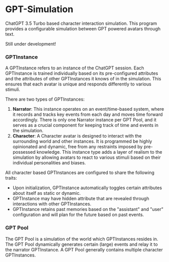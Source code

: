 # GPT-Simulation
ChatGPT 3.5 Turbo based character interaction simulation. This program provides a configurable simulation between GPT powered avatars through text. 

Still under development!

### GPTInstance
A GPTInstance refers to an instance of the ChatGPT session. Each GPTInstance is trained individually based on its pre-configured attributes and the attributes of other GPTInstances it knows of in the simulation. This ensures that each avatar is unique and responds differently to various stimuli.

There are two types of GPTInstances:
 1. **Narrator**:  This instance operates on an event/time-based system, where it records and tracks key events from each day and moves time forward accordingly. There is only one Narrator instance per GPT Pool, and it serves as a crucial component for keeping track of time and events in the simulation.
 2. **Character**: A Character avatar is designed to interact with the surrounding world and other instances. It is programmed be highly opinionated and dynamic, free from any restraints imposed by pre-possessed knowledge. This instance type adds a layer of realism to the simulation by allowing avatars to react to various stimuli based on their individual personalities and biases.

All character based GPTInstances are configured to share the following traits:
 - Upon initialization, GPTInstance automatically toggles certain attributes about itself as static or dynamic.
 - GPTInstance may have hidden attribute that are revealed through interactions with other GPTInstances.
 - GPTInstance retains past memories based on the "assistant" and "user" configuration and will plan for the future based on past events.

### GPT Pool
The GPT Pool is a simulation of the world which GPTInstances resides in. The GPT Pool dynamically generates certain (large) events and relay it to the narrator GPTInstance. A GPT Pool generally contains multiple character GPTInstances. 
